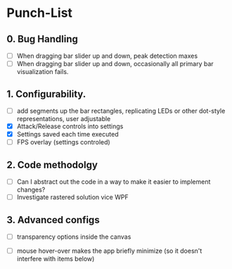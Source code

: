 
# Punch-List
## 0. Bug Handling
- [ ] When dragging bar slider up and down, peak detection maxes
- [ ] When dragging bar slider up and down, occasionally all primary bar visualization fails.
## 1. Configurability. 
- [ ] add segments up the bar rectangles, replicating LEDs or other dot-style representations, user adjustable
- [x] Attack/Release controls into settings
- [x] Settings saved each time executed
- [ ] FPS overlay (settings controled)
## 2. Code methodolgy
- [ ] Can I abstract out the code in a way to make it easier to implement changes?
- [ ] Investigate rastered solution vice WPF
## 3. Advanced configs
- [ ] transparency options inside the canvas
- [ ] mouse hover-over makes the app briefly minimize (so it doesn't interfere with items below)


